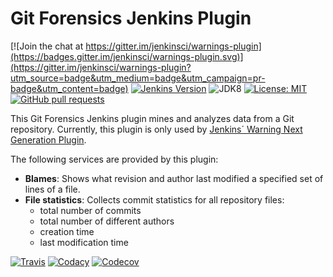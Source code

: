 # Git Forensics Jenkins Plugin

[![Join the chat at https://gitter.im/jenkinsci/warnings-plugin](https://badges.gitter.im/jenkinsci/warnings-plugin.svg)](https://gitter.im/jenkinsci/warnings-plugin?utm_source=badge&utm_medium=badge&utm_campaign=pr-badge&utm_content=badge)
[![Jenkins Version](https://img.shields.io/badge/Jenkins-2.121.1-green.svg)](https://jenkins.io/download/)
![JDK8](https://img.shields.io/badge/jdk-8-yellow.svg)
[![License: MIT](https://img.shields.io/badge/license-MIT-yellow.svg)](https://opensource.org/licenses/MIT)
[![GitHub pull requests](https://img.shields.io/github/issues-pr/uhafner/git-forensics-plugin.svg)](https://github.com/uhafner/git-forensics-plugin/pulls)

This Git Forensics Jenkins plugin mines and analyzes data from a Git repository. Currently, this plugin is only used
by [Jenkins´ Warning Next Generation Plugin](https://github.com/jenkinsci/warnings-ng-plugin). 

The following services are provided by this plugin:
- **Blames**: Shows what revision and author last modified a specified set of lines of a file.
- **File statistics**: Collects commit statistics for all repository files:
    - total number of commits
    - total number of different authors
    - creation time
    - last modification time


[![Travis](https://img.shields.io/travis/uhafner/git-forensics-plugin.svg?logo=travis&label=travis%20build&logoColor=white)](https://travis-ci.org/uhafner/git-forensics-plugin)
[![Codacy](https://api.codacy.com/project/badge/Grade/6f1e586841f7419bb40973862c8871aa)](https://www.codacy.com/app/uhafner/git-forensics-plugin?utm_source=github.com&amp;utm_medium=referral&amp;utm_content=uhafner/git-forensics-plugin&amp;utm_campaign=Badge_Grade)
[![Codecov](https://img.shields.io/codecov/c/github/uhafner/git-forensics-plugin.svg)](https://codecov.io/gh/uhafner/git-forensics-plugin)
